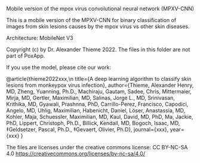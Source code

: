 Mobile version of the mpox virus convolutional neural network (MPXV-CNN)

This is a mobile version of the MPXV-CNN for binary classification of images from skin lesions causes by the mpox virus vs other skin diseases.

Architecture: MobileNet V3

Copyright (c) by Dr. Alexander Thieme 2022. The files in this folder are not part of PoxApp.

If you use the model, please cite our work:

@article{thieme2022xxx,\n
  title={A deep learning algorithm to classify skin lesions from monkeypox virus infection},
  author={Thieme, Alexander Henry, MD, Zheng, Yuanning, Ph.D., Machiraju, Gautam, Sadee, Chris, Mittermaier, Mirja, MD, Gertler, Maximilian, MD, Salinas, Jorge L., MD, Srinivasan, Krithika, MD, Gyawali, Prashnna, PhD, Carrillo-Perez, Francisco, Capodici, Angelo, MD, Uhlig, Maximilian, Habenicht, Daniel, Löser, Anastassia, MD, Kohler, Maja, Schuessler, Maximilian, MD, Kaul, David, MD, PhD, Ma, Jackie, PhD, Lippert, Christoph, Ph.D., Billick, Kendall, MD, Bogoch, Isaac, MD, ‡Geldsetzer, Pascal, Ph.D., ‡Gevaert, Olivier, Ph.D},
  journal={xxx},
  year={xxx}
}

The files are licenses under the creative commons license: CC BY-NC-SA 4.0
https://creativecommons.org/licenses/by-nc-sa/4.0/
